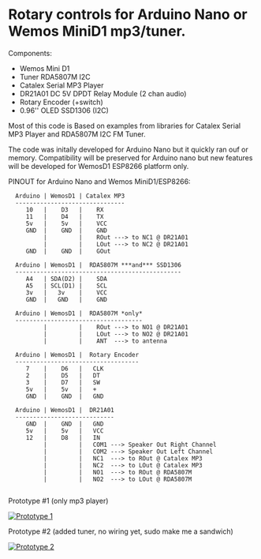 
# Rotary controls for Arduino Nano or Wemos MiniD1 mp3/tuner.

Components:

  - Wemos Mini D1
  - Tuner RDA5807M I2C 
  - Catalex Serial MP3 Player
  - DR21A01 DC 5V DPDT Relay Module (2 chan audio)
  - Rotary Encoder (+switch)
  - 0.96'' OLED SSD1306 (I2C)


Most of this code is Based on examples from libraries for Catalex Serial MP3 Player and RDA5807M I2C FM Tuner.
  
The code was initally developed for Arduino Nano but it quickly ran ouf or memory.
Compatibility will be preserved for Arduino nano but new features will be developed for WemosD1 ESP8266 platform only.
 
PINOUT for Arduino Nano and Wemos MiniD1/ESP8266:

 ```
   Arduino | WemosD1 | Catalex MP3
   -------------------------------
      10   |    D3   |    RX
      11   |    D4   |    TX
      5v   |    5v   |    VCC
      GND  |    GND  |    GND
           |         |    ROut ---> to NC1 @ DR21A01
           |         |    LOut ---> to NC2 @ DR21A01 
      GND  |    GND  |    GOut
 
   Arduino | WemosD1 |  RDA5807M ***and*** SSD1306
   -----------------------------------------------
      A4   | SDA(D2) |    SDA
      A5   | SCL(D1) |    SCL
      3v   |   3v    |    VCC
      GND  |   GND   |    GND
 
   Arduino | WemosD1 |  RDA5807M *only*
   ------------------------------------
           |         |    ROut ---> to NO1 @ DR21A01
           |         |    LOut ---> to NO2 @ DR21A01
           |         |    ANT  ---> to antenna
 
   Arduino | WemosD1 |  Rotary Encoder
   -----------------------------------
      7    |    D6   |   CLK
      2    |    D5   |   DT
      3    |    D7   |   SW
      5v   |    5v   |   +
      GND  |    GND  |   GND
 
   Arduino | WemosD1 |  DR21A01
   ----------------------------
      GND  |    GND  |   GND
      5v   |    5v   |   VCC
      12   |    D8   |   IN    
           |         |   COM1 ---> Speaker Out Right Channel
           |         |   COM2 ---> Speaker Out Left Channel
           |         |   NC1  ---> to ROut @ Catalex MP3
           |         |   NC2  ---> to LOut @ Catalex MP3
           |         |   NO1  ---> to ROut @ RDA5807M
           |         |   NO2  ---> to LOut @ RDA5807M
  
  ```


Prototype #1 (only mp3 player)

  [![Prototype 1](https://img.youtube.com/vi/2QCEO0HXd_0/0.jpg)](https://www.youtube.com/watch?v=2QCEO0HXd_0)


Prototype #2 (added tuner, no wiring yet, sudo make me a sandwich)

  [![Prototype 2](https://img.youtube.com/vi/UQzi_qFmI6I/0.jpg)](https://www.youtube.com/watch?v=UQzi_qFmI6I)
  
  
  
  
